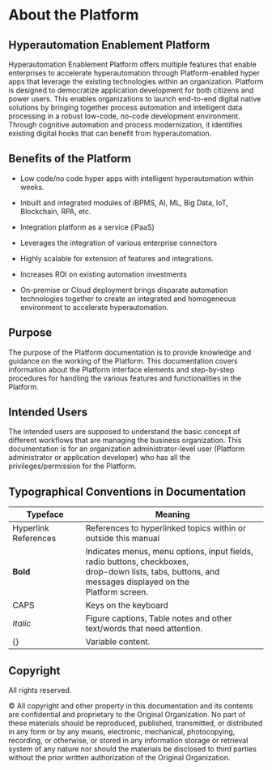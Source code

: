 
# About the Platform

## Hyperautomation Enablement Platform

Hyperautomation Enablement Platform offers multiple features
that enable enterprises to accelerate hyperautomation through
Platform-enabled hyper apps that leverage the existing technologies within
an organization. Platform is designed to democratize application development
for both citizens and power users. This enables organizations to launch
end-to-end digital native solutions by bringing together process
automation and intelligent data processing in a robust low-code, no-code
development environment. Through cognitive automation and process
modernization, it identifies existing digital hooks that can benefit
from hyperautomation.


## Benefits of the Platform

- Low code/no code hyper apps with intelligent hyperautomation within
  weeks.

- Inbuilt and integrated modules of iBPMS, AI, ML, Big Data, IoT,
  Blockchain, RPA, etc.

- Integration platform as a service (iPaaS)

- Leverages the integration of various enterprise connectors

- Highly scalable for extension of features and integrations.

- Increases ROI on existing automation investments

- On-premise or Cloud deployment brings disparate automation
  technologies together to create an integrated and homogeneous
  environment to accelerate hyperautomation.

## Purpose

The purpose of the Platform documentation is to provide knowledge and guidance on the working of the Platform. This documentation covers information about the Platform interface elements and step-by-step procedures for handling the various features and functionalities in the Platform.

## Intended Users

The intended users are supposed to understand the basic concept of different workflows that are managing the business organization. This documentation is for an organization administrator-level user (Platform administrator or application developer) who has all the privileges/permission for the Platform.

## Typographical Conventions in Documentation

| Typeface                    | Meaning                       |
|-----------------------------|----------------------------------|
| Hyperlink References | References to hyperlinked topics within or outside this manual                                                                                         |
| **Bold**                        | Indicates menus, menu options, input fields, radio buttons, checkboxes,<br> drop-down lists, tabs, buttons, and messages displayed on the<br> Platform screen. |
| CAPS                        | Keys on the keyboard              |
| *Italic*                    | Figure captions, Table notes and other text/words that need attention.                                                      |
| {}                          | Variable content.              |


<!-- 
<!DOCTYPE html>
<html lang="en">
<head>
    <meta charset="UTF-8">
    <meta name="viewport" content="width=device-width, initial-scale=1.0">
    <title>Documentation Versions</title>
</head>
<body>
    <ul>
        <li><a href="/Version5.1/">Version 5.1</a></li>
        <li><a href="/Version6.1/">Version 6.1</a></li>
        
    </ul>


</body>
</html> -->
<!--
## Customer Care

If you have any questions, concerns, or queries regarding this document,
kindly contact the IT support team.<br>

You can contact us @
  <address align="left">
    Email: <a href="mailto:support@evoluteiq.com">support@evoluteiq.com</a><br>
  </address>
-->

## Copyright

All rights reserved.

© All copyright and other property in this documentation and its contents are confidential and proprietary to the Original Organization. No part of these materials should be reproduced, published, transmitted, or distributed in any form or by any means, electronic, mechanical, photocopying, recording, or otherwise, or stored in any information storage or retrieval system of any nature nor should the materials be disclosed to third parties without the prior written authorization of the Original Organization.



<!-- 

## Commands

* `mkdocs new [dir-name]` - Create a new project.
* `mkdocs serve` - Start the live-reloading docs server.
* `mkdocs build` - Build the documentation site.
* `mkdocs -h` - Print help message and exit.

## Project layout

    mkdocs.yml    # The configuration file.
    docs/
        index.md  # The documentation homepage.
        ...       # Other markdown pages, images and other files.
-->


